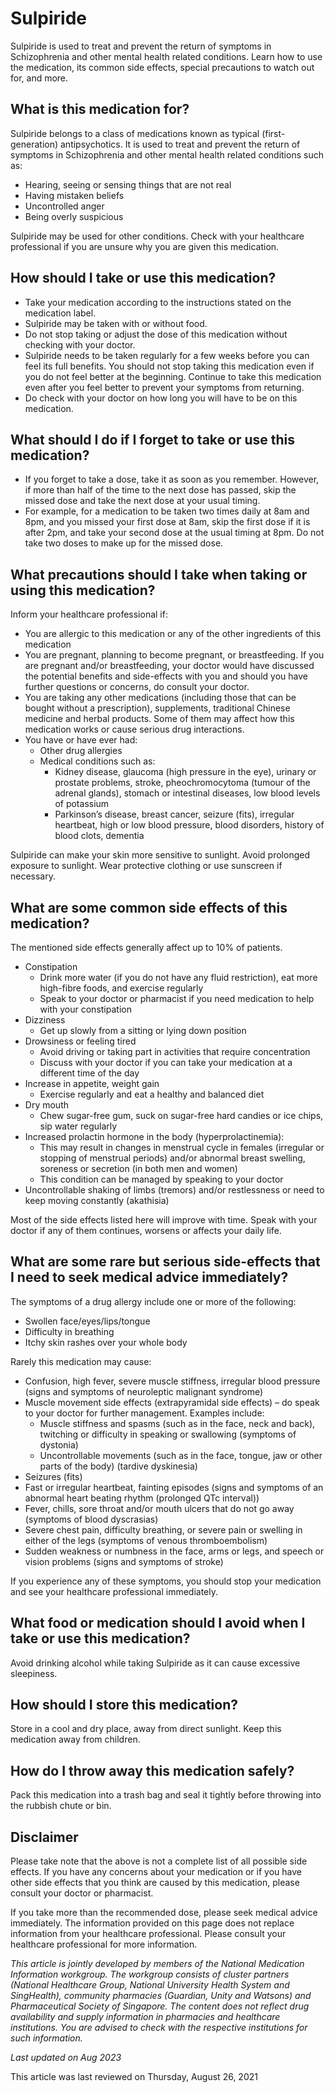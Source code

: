 # Sulpiride

Sulpiride is used to treat and prevent the return of symptoms in Schizophrenia and other mental health related conditions. Learn how to use the medication, its common side effects, special precautions to watch out for, and more.

What is this medication for?
----------------------------

Sulpiride belongs to a class of medications known as typical (first-generation) antipsychotics. It is used to treat and prevent the return of symptoms in Schizophrenia and other mental health related conditions such as:

* Hearing, seeing or sensing things that are not real
* Having mistaken beliefs
* Uncontrolled anger
* Being overly suspicious

Sulpiride may be used for other conditions. Check with your healthcare professional if you are unsure why you are given this medication.

How should I take or use this medication?
-----------------------------------------

* Take your medication according to the instructions stated on the medication label.
* Sulpiride may be taken with or without food.
* Do not stop taking or adjust the dose of this medication without checking with your doctor.
* Sulpiride needs to be taken regularly for a few weeks before you can feel its full benefits. You should not stop taking this medication even if you do not feel better at the beginning. Continue to take this medication even after you feel better to prevent your symptoms from returning.
* Do check with your doctor on how long you will have to be on this medication.

What should I do if I forget to take or use this medication?
------------------------------------------------------------

* If you forget to take a dose, take it as soon as you remember. However, if more than half of the time to the next dose has passed, skip the missed dose and take the next dose at your usual timing.
* For example, for a medication to be taken two times daily at 8am and 8pm, and you missed your first dose at 8am, skip the first dose if it is after 2pm, and take your second dose at the usual timing at 8pm. Do not take two doses to make up for the missed dose.

What precautions should I take when taking or using this medication?
--------------------------------------------------------------------

Inform your healthcare professional if: 

* You are allergic to this medication or any of the other ingredients of this medication
* You are pregnant, planning to become pregnant, or breastfeeding. If you are pregnant and/or breastfeeding, your doctor would have discussed the potential benefits and side-effects with you and should you have further questions or concerns, do consult your doctor.
* You are taking any other medications (including those that can be bought without a prescription), supplements, traditional Chinese medicine and herbal products. Some of them may affect how this medication works or cause serious drug interactions.
* You have or have ever had:
  + Other drug allergies
  + Medical conditions such as:
    - Kidney disease, glaucoma (high pressure in the eye), urinary or prostate problems, stroke, pheochromocytoma (tumour of the adrenal glands), stomach or intestinal diseases, low blood levels of potassium
    - Parkinson’s disease, breast cancer, seizure (fits), irregular heartbeat, high or low blood pressure, blood disorders, history of blood clots, dementia

Sulpiride can make your skin more sensitive to sunlight. Avoid prolonged exposure to sunlight. Wear protective clothing or use sunscreen if necessary.

What are some common side effects of this medication?
-----------------------------------------------------

The mentioned side effects generally affect up to 10% of patients.

* Constipation 
  + Drink more water (if you do not have any fluid restriction), eat more high-fibre foods, and exercise regularly
  + Speak to your doctor or pharmacist if you need medication to help with your constipation
* Dizziness 
  + Get up slowly from a sitting or lying down position
* Drowsiness or feeling tired
  + Avoid driving or taking part in activities that require concentration
  + Discuss with your doctor if you can take your medication at a different time of the day
* Increase in appetite, weight gain
  + Exercise regularly and eat a healthy and balanced diet
* Dry mouth
  + Chew sugar-free gum, suck on sugar-free hard candies or ice chips, sip water regularly
* Increased prolactin hormone in the body (hyperprolactinemia):
  + This may result in changes in menstrual cycle in females (irregular or stopping of menstrual periods) and/or abnormal breast swelling, soreness or secretion (in both men and women)
  + This condition can be managed by speaking to your doctor
* Uncontrollable shaking of limbs (tremors) and/or restlessness or need to keep moving constantly (akathisia)

Most of the side effects listed here will improve with time. Speak with your doctor if any of them continues, worsens or affects your daily life.

What are some rare but serious side-effects that I need to seek medical advice immediately?
-------------------------------------------------------------------------------------------

The symptoms of a drug allergy include one or more of the following: 

* Swollen face/eyes/lips/tongue
* Difficulty in breathing
* Itchy skin rashes over your whole body

Rarely this medication may cause:

* Confusion, high fever, severe muscle stiffness, irregular blood pressure (signs and symptoms of neuroleptic malignant syndrome)
* Muscle movement side effects (extrapyramidal side effects) – do speak to your doctor for further management. Examples include:
  + Muscle stiffness and spasms (such as in the face, neck and back), twitching or difficulty in speaking or swallowing (symptoms of dystonia)
  + Uncontrollable movements (such as in the face, tongue, jaw or other parts of the body) (tardive dyskinesia)
* Seizures (fits)
* Fast or irregular heartbeat, fainting episodes (signs and symptoms of an abnormal heart beating rhythm (prolonged QTc interval))
* Fever, chills, sore throat and/or mouth ulcers that do not go away (symptoms of blood dyscrasias)
* Severe chest pain, difficulty breathing, or severe pain or swelling in either of the legs (symptoms of venous thromboembolism)
* Sudden weakness or numbness in the face, arms or legs, and speech or vision problems (signs and symptoms of stroke)

If you experience any of these symptoms, you should stop your medication and see your healthcare professional immediately.

What food or medication should I avoid when I take or use this medication?
--------------------------------------------------------------------------

Avoid drinking alcohol while taking Sulpiride as it can cause excessive sleepiness.

How should I store this medication?
-----------------------------------

Store in a cool and dry place, away from direct sunlight. Keep this medication away from children. 

How do I throw away this medication safely?
-------------------------------------------

Pack this medication into a trash bag and seal it tightly before throwing into the rubbish chute or bin.

Disclaimer
----------

Please take note that the above is not a complete list of all possible side effects. If you have any concerns about your medication or if you have other side effects that you think are caused by this medication, please consult your doctor or pharmacist.

If you take more than the recommended dose, please seek medical advice immediately. The information provided on this page does not replace information from your healthcare professional. Please consult your healthcare professional for more information.

*This article is jointly developed by members of the National Medication Information workgroup. The workgroup consists of cluster partners (National Healthcare Group, National University Health System and SingHealth), community pharmacies (Guardian, Unity and Watsons) and Pharmaceutical Society of Singapore. The content does not reflect drug availability and supply information in pharmacies and healthcare institutions. You are advised to check with the respective institutions for such information.*

*Last updated on Aug 2023*

This article was last reviewed on
Thursday, August 26, 2021
